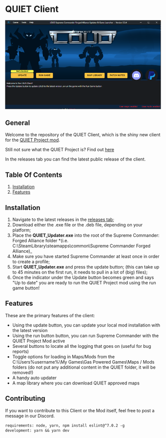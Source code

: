 # QUIET Client

![Client](client.PNG?raw=true)

## General

Welcome to the repository of the QUIET Client, which is the shiny new client for the [QUIET Project mod](https://github.com/Team-QUIET/QUIET-Community-Edition).

Still not sure what the QUIET Project is? Find out [here](https://github.com/Team-QUIET/QUIET-Community-Edition)

In the releases tab you can find the latest public release of the client.

## Table Of Contents

1. [Installation](#installation)
2. [Features](#features)

## Installation

1. Navigate to the latest releases in the [releases tab](https://github.com/Team-QUIET/quiet-updater/releases);
2. Download either the .exe file or the .deb file, depending on your platform;
3. Place the **QUIET_Updater.exe** into the root of the Supreme Commander: Forged Alliance folder \*(i.e. C:\SteamLibrary\steamapps\common\Supreme Commander Forged Alliance)\_
4. Make sure you have started Supreme Commander at least once in order to create a profile;
5. Start **QUIET_Updater.exe** and press the update button; (this can take up to 45 minutes on the first run, it needs to pull in a lot of (big) files);
6. Once the indicator under the Update button becomes green and says "Up to date" you are ready to run the QUIET Project mod using the run game button!

## Features

These are the primary features of the client:

- Using the update button, you can update your local mod installation with the latest version
- Using the run button button, you can run Supreme Commander with the QUIET Project Mod active
- Several buttons to locate all the logging that goes on (useful for bug reports)
- Toggle options for loading in Maps/Mods from the C:\Users\%username%\My Games\Gas Powered Games\Maps / Mods folders (do not put any additional content in the QUIET folder, it will be removed!)
- A handy auto updater
- A map library where you can download QUIET approved maps

## Contributing

If you want to contribute to this Client or the Mod itself, feel free to post a message in our Discord.

```
requirements: node, yarn, npm install eslint@^7.0.2 -g
development: yarn && yarn dev
```
